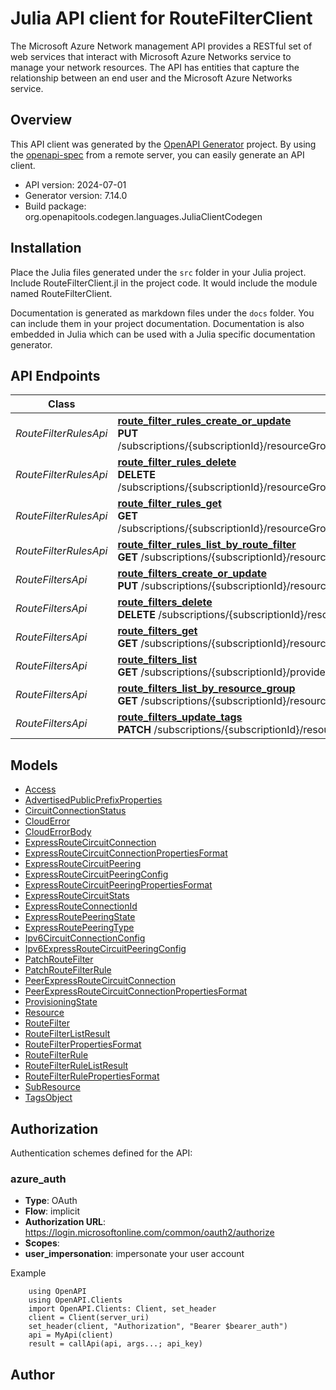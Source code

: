 # Julia API client for RouteFilterClient

The Microsoft Azure Network management API provides a RESTful set of web services that interact with Microsoft Azure Networks service to manage your network resources. The API has entities that capture the relationship between an end user and the Microsoft Azure Networks service.

## Overview
This API client was generated by the [OpenAPI Generator](https://openapi-generator.tech) project.  By using the [openapi-spec](https://openapis.org) from a remote server, you can easily generate an API client.

- API version: 2024-07-01
- Generator version: 7.14.0
- Build package: org.openapitools.codegen.languages.JuliaClientCodegen


## Installation
Place the Julia files generated under the `src` folder in your Julia project. Include RouteFilterClient.jl in the project code.
It would include the module named RouteFilterClient.

Documentation is generated as markdown files under the `docs` folder. You can include them in your project documentation.
Documentation is also embedded in Julia which can be used with a Julia specific documentation generator.

## API Endpoints

Class | Method
------------ | -------------
*RouteFilterRulesApi* | [**route_filter_rules_create_or_update**](docs/RouteFilterRulesApi.md#route_filter_rules_create_or_update)<br/>**PUT** /subscriptions/{subscriptionId}/resourceGroups/{resourceGroupName}/providers/Microsoft.Network/routeFilters/{routeFilterName}/routeFilterRules/{ruleName}<br/>
*RouteFilterRulesApi* | [**route_filter_rules_delete**](docs/RouteFilterRulesApi.md#route_filter_rules_delete)<br/>**DELETE** /subscriptions/{subscriptionId}/resourceGroups/{resourceGroupName}/providers/Microsoft.Network/routeFilters/{routeFilterName}/routeFilterRules/{ruleName}<br/>
*RouteFilterRulesApi* | [**route_filter_rules_get**](docs/RouteFilterRulesApi.md#route_filter_rules_get)<br/>**GET** /subscriptions/{subscriptionId}/resourceGroups/{resourceGroupName}/providers/Microsoft.Network/routeFilters/{routeFilterName}/routeFilterRules/{ruleName}<br/>
*RouteFilterRulesApi* | [**route_filter_rules_list_by_route_filter**](docs/RouteFilterRulesApi.md#route_filter_rules_list_by_route_filter)<br/>**GET** /subscriptions/{subscriptionId}/resourceGroups/{resourceGroupName}/providers/Microsoft.Network/routeFilters/{routeFilterName}/routeFilterRules<br/>
*RouteFiltersApi* | [**route_filters_create_or_update**](docs/RouteFiltersApi.md#route_filters_create_or_update)<br/>**PUT** /subscriptions/{subscriptionId}/resourceGroups/{resourceGroupName}/providers/Microsoft.Network/routeFilters/{routeFilterName}<br/>
*RouteFiltersApi* | [**route_filters_delete**](docs/RouteFiltersApi.md#route_filters_delete)<br/>**DELETE** /subscriptions/{subscriptionId}/resourceGroups/{resourceGroupName}/providers/Microsoft.Network/routeFilters/{routeFilterName}<br/>
*RouteFiltersApi* | [**route_filters_get**](docs/RouteFiltersApi.md#route_filters_get)<br/>**GET** /subscriptions/{subscriptionId}/resourceGroups/{resourceGroupName}/providers/Microsoft.Network/routeFilters/{routeFilterName}<br/>
*RouteFiltersApi* | [**route_filters_list**](docs/RouteFiltersApi.md#route_filters_list)<br/>**GET** /subscriptions/{subscriptionId}/providers/Microsoft.Network/routeFilters<br/>
*RouteFiltersApi* | [**route_filters_list_by_resource_group**](docs/RouteFiltersApi.md#route_filters_list_by_resource_group)<br/>**GET** /subscriptions/{subscriptionId}/resourceGroups/{resourceGroupName}/providers/Microsoft.Network/routeFilters<br/>
*RouteFiltersApi* | [**route_filters_update_tags**](docs/RouteFiltersApi.md#route_filters_update_tags)<br/>**PATCH** /subscriptions/{subscriptionId}/resourceGroups/{resourceGroupName}/providers/Microsoft.Network/routeFilters/{routeFilterName}<br/>


## Models

 - [Access](docs/Access.md)
 - [AdvertisedPublicPrefixProperties](docs/AdvertisedPublicPrefixProperties.md)
 - [CircuitConnectionStatus](docs/CircuitConnectionStatus.md)
 - [CloudError](docs/CloudError.md)
 - [CloudErrorBody](docs/CloudErrorBody.md)
 - [ExpressRouteCircuitConnection](docs/ExpressRouteCircuitConnection.md)
 - [ExpressRouteCircuitConnectionPropertiesFormat](docs/ExpressRouteCircuitConnectionPropertiesFormat.md)
 - [ExpressRouteCircuitPeering](docs/ExpressRouteCircuitPeering.md)
 - [ExpressRouteCircuitPeeringConfig](docs/ExpressRouteCircuitPeeringConfig.md)
 - [ExpressRouteCircuitPeeringPropertiesFormat](docs/ExpressRouteCircuitPeeringPropertiesFormat.md)
 - [ExpressRouteCircuitStats](docs/ExpressRouteCircuitStats.md)
 - [ExpressRouteConnectionId](docs/ExpressRouteConnectionId.md)
 - [ExpressRoutePeeringState](docs/ExpressRoutePeeringState.md)
 - [ExpressRoutePeeringType](docs/ExpressRoutePeeringType.md)
 - [Ipv6CircuitConnectionConfig](docs/Ipv6CircuitConnectionConfig.md)
 - [Ipv6ExpressRouteCircuitPeeringConfig](docs/Ipv6ExpressRouteCircuitPeeringConfig.md)
 - [PatchRouteFilter](docs/PatchRouteFilter.md)
 - [PatchRouteFilterRule](docs/PatchRouteFilterRule.md)
 - [PeerExpressRouteCircuitConnection](docs/PeerExpressRouteCircuitConnection.md)
 - [PeerExpressRouteCircuitConnectionPropertiesFormat](docs/PeerExpressRouteCircuitConnectionPropertiesFormat.md)
 - [ProvisioningState](docs/ProvisioningState.md)
 - [Resource](docs/Resource.md)
 - [RouteFilter](docs/RouteFilter.md)
 - [RouteFilterListResult](docs/RouteFilterListResult.md)
 - [RouteFilterPropertiesFormat](docs/RouteFilterPropertiesFormat.md)
 - [RouteFilterRule](docs/RouteFilterRule.md)
 - [RouteFilterRuleListResult](docs/RouteFilterRuleListResult.md)
 - [RouteFilterRulePropertiesFormat](docs/RouteFilterRulePropertiesFormat.md)
 - [SubResource](docs/SubResource.md)
 - [TagsObject](docs/TagsObject.md)


<a id="authorization"></a>
## Authorization

Authentication schemes defined for the API:
<a id="azure_auth"></a>
### azure_auth
- **Type**: OAuth
- **Flow**: implicit
- **Authorization URL**: https://login.microsoftonline.com/common/oauth2/authorize
- **Scopes**: 
 - **user_impersonation**: impersonate your user account

Example
```
    using OpenAPI
    using OpenAPI.Clients
    import OpenAPI.Clients: Client, set_header
    client = Client(server_uri)
    set_header(client, "Authorization", "Bearer $bearer_auth")
    api = MyApi(client)
    result = callApi(api, args...; api_key)
```

## Author



